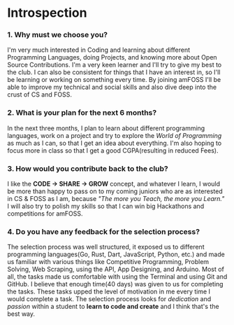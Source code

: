 # Introspection
### 1. Why must we choose you?
I'm very much interested in Coding and learning about different Programming Languages, doing Projects, and knowing more about Open Source Contributions. I'm a very keen learner and I'll try to give my best to the club. I can also be consistent for things that I have an interest in, so I'll be learning or working on something every time.
By joining amFOSS I'll be able to improve my technical and social skills and also dive deep into the crust of CS and FOSS.

### 2. What is your plan for the next 6 months?
In the next three months, I plan to learn about different programming languages, work on a project and try to explore the *World of Programming* as much as I can, so that I get an idea about everything. I'm also hoping to focus more in class so that I get a good CGPA(resulting in reduced Fees). 

### 3. How would you contribute back to the club? 
I like the **CODE -> SHARE -> GROW** concept, and whatever I learn, I would be more than happy to pass on to my coming juniors who are as interested in CS & FOSS as I am, because *"The more you Teach, the more you Learn."* I will also try to polish my skills so that I can win big Hackathons and competitions for amFOSS.

### 4. Do you have any feedback for the selection process?
The selection process was well structured, it exposed us to different programming languages(Go, Rust, Dart, JavaScript, Python, etc.) and made us familiar with various things like Competitive Programming, Problem Solving, Web Scraping, using the API, App Designing, and Arduino. Most of all, the tasks made us comfortable with using the Terminal and using Git and GitHub. I believe that enough time(40 days) was given to us for completing the tasks.
These tasks upped the level of motivation in me every time I would complete a task. The selection process looks for *dedication* and *passion* within a student to **learn to code and create** and I think that's the best way. 
